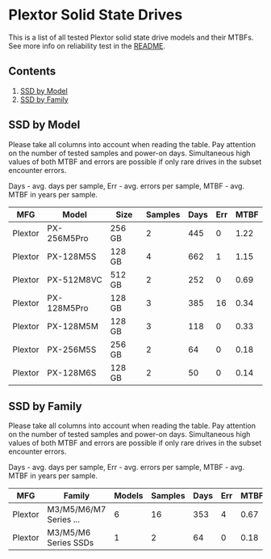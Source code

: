 Plextor Solid State Drives
==========================

This is a list of all tested Plextor solid state drive models and their MTBFs. See
more info on reliability test in the [README](https://github.com/bsdhw/SMART).

Contents
--------

1. [ SSD by Model  ](#ssd-by-model)
2. [ SSD by Family ](#ssd-by-family)

SSD by Model
------------

Please take all columns into account when reading the table. Pay attention on the
number of tested samples and power-on days. Simultaneous high values of both MTBF
and errors are possible if only rare drives in the subset encounter errors.

Days - avg. days per sample,
Err  - avg. errors per sample,
MTBF - avg. MTBF in years per sample.

| MFG       | Model              | Size   | Samples | Days  | Err   | MTBF |
|-----------|--------------------|--------|---------|-------|-------|------|
| Plextor   | PX-256M5Pro        | 256 GB | 2       | 445   | 0     | 1.22   |
| Plextor   | PX-128M5S          | 128 GB | 4       | 662   | 1     | 1.15   |
| Plextor   | PX-512M8VC         | 512 GB | 2       | 252   | 0     | 0.69   |
| Plextor   | PX-128M5Pro        | 128 GB | 3       | 385   | 16    | 0.34   |
| Plextor   | PX-128M5M          | 128 GB | 3       | 118   | 0     | 0.33   |
| Plextor   | PX-256M5S          | 256 GB | 2       | 64    | 0     | 0.18   |
| Plextor   | PX-128M6S          | 128 GB | 2       | 50    | 0     | 0.14   |

SSD by Family
-------------

Please take all columns into account when reading the table. Pay attention on the
number of tested samples and power-on days. Simultaneous high values of both MTBF
and errors are possible if only rare drives in the subset encounter errors.

Days - avg. days per sample,
Err  - avg. errors per sample,
MTBF - avg. MTBF in years per sample.

| MFG       | Family                 | Models | Samples | Days  | Err   | MTBF |
|-----------|------------------------|--------|---------|-------|-------|------|
| Plextor   | M3/M5/M6/M7 Series ... | 6      | 16      | 353   | 4     | 0.67   |
| Plextor   | M3/M5/M6 Series SSDs   | 1      | 2       | 64    | 0     | 0.18   |
